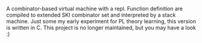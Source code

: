 A combinator-based virtual machine with a repl.
Function definition are compiled to extended SKI combinator set and interpreted by a stack machine.
Just some my early experiment for PL theory learning, this version is written in C.
This project is no longer maintained, but you may have a look :)
